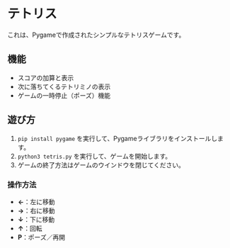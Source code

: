 # テトリス

これは、Pygameで作成されたシンプルなテトリスゲームです。

## 機能

*   スコアの加算と表示
*   次に落ちてくるテトリミノの表示
*   ゲームの一時停止（ポーズ）機能

## 遊び方

1.  `pip install pygame` を実行して、Pygameライブラリをインストールします。
2.  `python3 tetris.py` を実行して、ゲームを開始します。
3.  ゲームの終了方法はゲームのウインドウを閉じてください。

### 操作方法

*   **←**：左に移動
*   **→**：右に移動
*   **↓**：下に移動
*   **↑**：回転
*   **P**：ポーズ／再開
